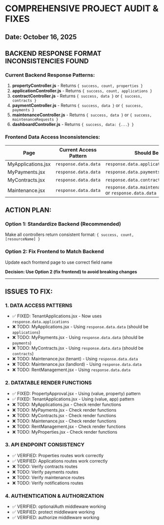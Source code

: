 # COMPREHENSIVE PROJECT AUDIT & FIXES

## Date: October 16, 2025

## BACKEND RESPONSE FORMAT INCONSISTENCIES FOUND

### Current Backend Response Patterns:

1. **propertyController.js** - Returns `{ success, count, properties }`
2. **applicationController.js** - Returns `{ success, count, applications }`
3. **contractController.js** - Returns `{ success, data }` or `{ success, contracts }`
4. **paymentController.js** - Returns `{ success, data }` or `{ success, payments }`
5. **maintenanceController.js** - Returns `{ success, data }` or `{ success, maintenanceRequests }`
6. **dashboardController.js** - Returns `{ success, data: {...} }`

### Frontend Data Access Inconsistencies:

| Page | Current Access Pattern | Should Be |
|------|----------------------|-----------|
| MyApplications.jsx | `response.data.data` | `response.data.applications` |
| MyPayments.jsx | `response.data.data` | `response.data.payments` |
| MyContracts.jsx | `response.data.data` | `response.data.contracts` |
| Maintenance.jsx | `response.data.data` | `response.data.maintenanceRequests` or `response.data.data` |

## ACTION PLAN:

### Option 1: Standardize Backend (Recommended)
Make all controllers return consistent format: `{ success, count, [resourceName] }`

### Option 2: Fix Frontend to Match Backend
Update each frontend page to use correct field name

**Decision: Use Option 2 (fix frontend) to avoid breaking changes**

---

## ISSUES TO FIX:

### 1. DATA ACCESS PATTERNS
- ✅ FIXED: TenantApplications.jsx - Now uses `response.data.applications`
- ❌ TODO: MyApplications.jsx - Using `response.data.data` (should be `applications`)
- ❌ TODO: MyPayments.jsx - Using `response.data.data` (should be `payments`)
- ❌ TODO: MyContracts.jsx - Using `response.data.data` (should be `contracts`)
- ❌ TODO: Maintenance.jsx (tenant) - Using `response.data.data`
- ❌ TODO: Maintenance.jsx (landlord) - Using `response.data.data`
- ❌ TODO: RentManagement.jsx - Using `response.data.data`

### 2. DATATABLE RENDER FUNCTIONS
- ✅ FIXED: PropertyApproval.jsx - Using (value, property) pattern
- ✅ FIXED: TenantApplications.jsx - Using (value, app) pattern
- ❌ TODO: MyApplications.jsx - Check render functions
- ❌ TODO: MyPayments.jsx - Check render functions
- ❌ TODO: MyContracts.jsx - Check render functions
- ❌ TODO: Maintenance.jsx - Check render functions
- ❌ TODO: RentManagement.jsx - Check render functions
- ❌ TODO: MyProperties.jsx - Check render functions

### 3. API ENDPOINT CONSISTENCY
- ✅ VERIFIED: Properties routes work correctly
- ✅ VERIFIED: Applications routes work correctly
- ❌ TODO: Verify contracts routes
- ❌ TODO: Verify payments routes
- ❌ TODO: Verify maintenance routes
- ❌ TODO: Verify notifications routes

### 4. AUTHENTICATION & AUTHORIZATION
- ✅ VERIFIED: optionalAuth middleware working
- ✅ VERIFIED: protect middleware working
- ✅ VERIFIED: authorize middleware working

